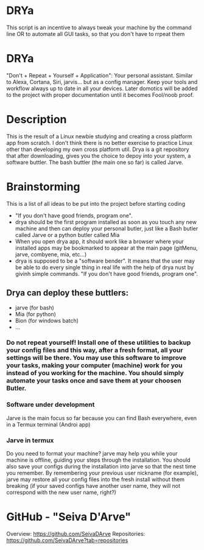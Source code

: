 # DRYa
This script is an incentive to always tweak your machine by the command line OR to automate all GUI tasks, so that you don't have to rrpeat them
# DRYa
"Don't + Repeat + Yourself + Application": Your personal assistant. Similar to Alexa, Cortana, Siri, jarvis... but as a config manager. Keep your tools and workflow always up to date in all your devices. Later domotics will be added to the project with proper documentation until it becomes Fool/noob proof.

# Description
This is the result of a Linux newbie studying and creating a cross platform app from scratch. I don't think there is no better exercise to practice Linux other than developing my own cross platform util. Drya is a git repository that after downloading, gives you the choice to depoy into your system, a software buttler. The bash buttler (the main one so far) is called Jarve.

# Brainstorming
This is a list of all ideas to be put into the project before starting coding
- "If you don't have good friends, program one".
- drya should be the first program installed as soon as you touch any new machine and then can deploy your personal butler, just like a Bash butler called Jarve or a python butler called Mia
- When you open drya app, it should work like a browser where your installed apps may be bookmarked to appear at the main page (gitMenu, jarve, combyene, mia, etc...)
- drya is supposed to be a "software bender". It means that the user may be able to do every single thing in real life with the help of drya nust by givinh simple commands. "If you don't have good friends, program one".






## Drya can deploy these buttlers:
+ jarve (for bash)
+ Mia (for python)
+ Bion (for windows batch)
+ ... 

### Do not repeat yourself!  Install one of these utilities to backup your config files and this way, after a fresh format, all your settings will be there. You may use this software to improve your tasks, making your computer (machine) work for you instead of you working for the machine. You should simply automate your tasks once and save them at your choosen Butler.

### Software under development
Jarve is the main focus so far because you can find Bash everywhere, even in a Termux terminal (Androi app)

### Jarve in termux
Do you need to format your machine? jarve may help you while your machine is offline, guiding your steps through the installation. You should also save your configs during the installation into jarve so that the nest time you remember. By remembering your previous user nickname (for example), jarve may restore all your config files into the fresh install without them breaking (if your saved configs have another user name, they will not correspond with the new user name, right?)

# GitHub - "Seiva D'Arve"
Overview: 	https://github.com/SeivaDArve
Repositories:	https://github.com/SeivaDArve?tab=repositories 
